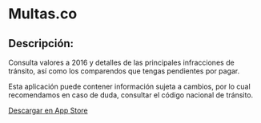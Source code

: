Multas.co
======================

## Descripción:

Consulta valores a 2016 y detalles de las principales infracciones de tránsito, así como los comparendos que tengas pendientes por pagar.

Esta aplicación puede contener información sujeta a cambios, por lo cual recomendamos en caso de duda, consultar el código nacional de tránsito.

[Descargar en App Store](https://itunes.apple.com/co/app/multas.co/id1078377686?mt=8) 


